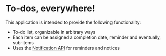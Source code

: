 # To-dos, everywhere!

This application is intended to provide the following functionality:

+ To-do list, organizable in arbitrary ways
+ Each item can be assigned a completion date, reminder and eventually, sub-items
+ Uses the [Notification API](https://developer.mozilla.org/en-US/docs/Web/API/notification) for reminders and notices
